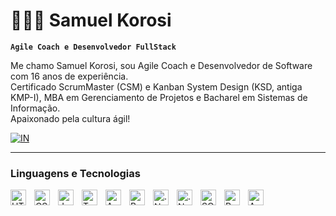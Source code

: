 # 👨🏻‍💻 Samuel Korosi

**`Agile Coach e Desenvolvedor FullStack`**

Me chamo Samuel Korosi, sou Agile Coach e Desenvolvedor de Software com 16 anos de experiência. <br>
Certificado ScrumMaster (CSM) e Kanban System Design (KSD, antiga KMP-I), MBA em Gerenciamento de Projetos e Bacharel em Sistemas de Informação. <br>
Apaixonado pela cultura ágil!

[![IN](https://img.shields.io/badge/in-Samuel%20Korosi-0A66C2?style=flat-square&logo=Linkedin&logoColor=white&link=https://www.linkedin.com/in/samuelkorosi/)](https://www.linkedin.com/in/samuelkorosi/)

---
### Linguagens e Tecnologias
<!-- [![My Skills](https://skillicons.dev/icons?i=html,css,js,ts,angular,bootstrap,dotnet,cs,azure,python)](https://skillicons.dev) -->

<img 
    alt="HTML"
    title="HTML"
    width="25px"
    align="left"
    style="padding-right: 10px"
    src="https://cdn.jsdelivr.net/gh/devicons/devicon@latest/icons/html5/html5-original.svg" />

<img
    alt="CSS"
    title="CSS"
    width="25px"
    align="left"
    style="padding-right: 10px"
    src="https://cdn.jsdelivr.net/gh/devicons/devicon@latest/icons/css3/css3-original.svg" />

<img
    alt="JavaScript"
    title="JavaScript"
    width="25px"
    align="left"
    style="padding-right: 10px"
    src="https://cdn.jsdelivr.net/gh/devicons/devicon@latest/icons/javascript/javascript-original.svg" />

<img
    alt="TypeScript"
    title="TypeScript"
    width="25px"
    align="left"
    style="padding-right: 10px"
    src="https://cdn.jsdelivr.net/gh/devicons/devicon@latest/icons/typescript/typescript-original.svg" />


<img 
    alt="Angular"
    title="Angular"
    width="25px"
    align="left"
    style="padding-right: 10px"
    src="https://cdn.jsdelivr.net/gh/devicons/devicon@latest/icons/angular/angular-original.svg" />

<img 
    alt="Bootstrap"
    title="Bootstrap"
    width="25px"
    align="left"
    style="padding-right: 10px"
    src="https://cdn.jsdelivr.net/gh/devicons/devicon@latest/icons/bootstrap/bootstrap-original.svg" />

<img 
    alt=".Net Core"
    title=".Net Core"
    width="25px"
    align="left"
    style="padding-right: 10px"
    src="https://cdn.jsdelivr.net/gh/devicons/devicon@latest/icons/dotnetcore/dotnetcore-original.svg" />

<img 
    alt=".Net Core"
    title=".Net Core"
    width="25px"
    align="left"
    style="padding-right: 10px"
    src="https://cdn.jsdelivr.net/gh/devicons/devicon@latest/icons/csharp/csharp-original.svg" />

    
<img 
    alt="SQL Server"
    title="SQL Server"
    width="25px"
    align="left"
    style="padding-right: 10px"
    src="https://cdn.jsdelivr.net/gh/devicons/devicon@latest/icons/microsoftsqlserver/microsoftsqlserver-original.svg" />

<img 
    alt="Python"
    title="Python"
    width="25px"
    align="left"
    style="padding-right: 10px"
    src="https://cdn.jsdelivr.net/gh/devicons/devicon@latest/icons/python/python-original.svg" />

<img 
    alt="Azure DevOps"
    title="Azure DevOps"
    width="25px"
    align="left"
    style="padding-right: 10px"
    src="https://cdn.jsdelivr.net/gh/devicons/devicon@latest/icons/azuredevops/azuredevops-original.svg" />

<!-- <br><br>
---
### Estatísticas

<img 
    alt="Git Hub Stats"
    align="left"
    height="200px"
    style="padding-right: 10px; padding-top:0px"
    src="https://github-readme-stats.vercel.app/api?username=samuelkorosi&show_icons=true&theme=tokyonight&include_all_commits=true" />

<img 
    alt="Git Hub Stats"
    align="left"
    height="200px"
    style="padding-right: 10px"
    src="https://github-readme-stats.vercel.app/api/top-langs?username=samuelkorosi&show_icons=true&theme=tokyonight&layout=compact&langs-count=10&include_all_commits=true" /> -->
